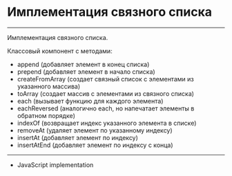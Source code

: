 # **Имплементация связного списка**
***
Имплементация связного списка.

Классовый компонент с методами: 
* append (добавляет элемент в конец списка)
* prepend (добавляет элемент в начало списка)
* createFromArray (создает связный список с элементами из указанного массива)
* toArray (создает массив с элементами из связного списка)
* each (вызывает функцию для каждого элемента)
* eachReversed (аналогично each, но напечатает элементы в обратном порядке)
* indexOf (возвращает индекс указанного элемента в списке)
* removeAt (удаляет элемент по указанному индексу)
* insertAt (добавляет элемент по индексу)
* insertAtEnd (добавляет элемент по индексу с конца)

***
* JavaScript implementation